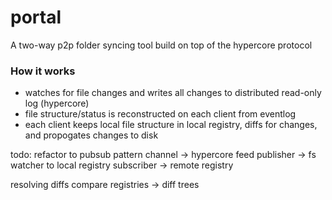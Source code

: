 # portal
A two-way p2p folder syncing tool build on top of the hypercore protocol

### How it works
* watches for file changes and writes all changes to distributed read-only log (hypercore)
* file structure/status is reconstructed on each client from eventlog
* each client keeps local file structure in local registry, diffs for changes, and propogates changes to disk

todo: refactor to pubsub pattern
channel -> hypercore feed
publisher -> fs watcher to local registry
subscriber -> remote registry

resolving diffs
compare registries -> diff trees